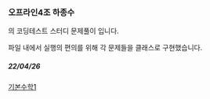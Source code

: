 ### 오프라인4조 하종수
의 코딩테스트 스터디 문제풀이 입니다. 

파일 내에서 실행의 편의를 위해 각 문제들을 클래스로 구현했습니다.

##### 22/04/26
[기본수학1](https://github.com/yeardream-off-4/practice/blob/main/jongsoo/math1.ipynb)
